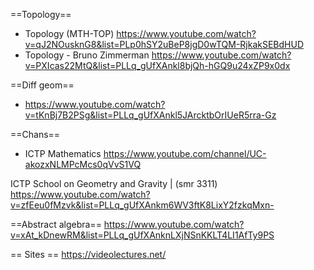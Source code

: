 
==Topology==
* Topology (MTH-TOP) https://www.youtube.com/watch?v=qJ2NOusknG8&list=PLp0hSY2uBeP8jgD0wTQM-RjkakSEBdHUD
* Topology - Bruno Zimmerman https://www.youtube.com/watch?v=PXIcas22MtQ&list=PLLq_gUfXAnkl8bjQh-hGQ9u24xZP9x0dx

==Diff geom==
* https://www.youtube.com/watch?v=tKnBj7B2PSg&list=PLLq_gUfXAnkl5JArcktbOrIUeR5rra-Gz


==Chans==
* ICTP Mathematics https://www.youtube.com/channel/UC-akozxNLMPcMcs0qVvS1VQ

ICTP School on Geometry and Gravity | (smr 3311) https://www.youtube.com/watch?v=zfEeu0fMzvk&list=PLLq_gUfXAnkm6WV3ftK8LixY2fzkqMxn-

==Abstract algebra==
https://www.youtube.com/watch?v=xAt_kDnewRM&list=PLLq_gUfXAnknLXjNSnKKLT4LI1AfTy9PS

== Sites ==
https://videolectures.net/






